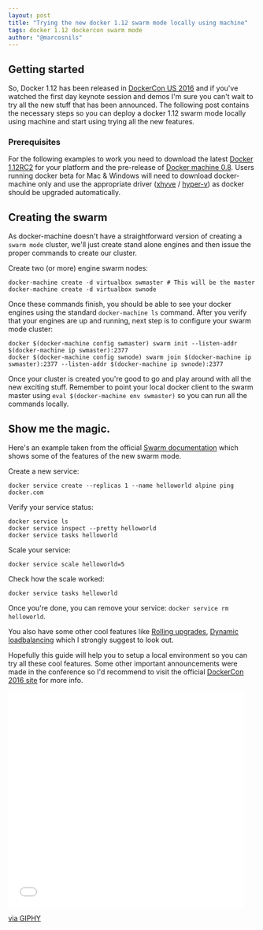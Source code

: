 ```yaml
---
layout: post
title: "Trying the new docker 1.12 swarm mode locally using machine"
tags: docker 1.12 dockercon swarm mode
author: "@marcosnils"
---
```


## Getting started

So, Docker 1.12 has been released in [DockerCon US 2016](http://2016.dockercon.com) and if you've watched the first day keynote session and demos
I'm sure you can't wait to try all the new stuff that has been announced. The following post contains the necessary steps so you can deploy a 
docker 1.12 swarm mode locally using machine and start using trying all the new features. 

### Prerequisites

For the following examples to work you need to download the latest [Docker 1.12RC2](https://github.com/docker/docker/releases) for your platform and the pre-release of [Docker machine 0.8](https://github.com/docker/machine/releases).
Users running docker beta for Mac & Windows will need to download docker-machine only and use the appropriate driver ([xhyve](https://github.com/zchee/docker-machine-driver-xhyve) / [hyper-v](https://github.com/docker/machine/blob/8141874120abdc5c9056b6dbeb09bfb76a3eb290/docs/drivers/hyper-v.md)) as docker should be upgraded automatically.

## Creating the swarm

As docker-machine doesn't have a straightforward version of creating a `swarm mode` cluster, we'll just create stand alone engines and then issue the proper commands to create our cluster.

Create two (or more) engine swarm nodes: 

```
docker-machine create -d virtualbox swmaster # This will be the master
docker-machine create -d virtualbox swnode
```

Once these commands finish, you should be able to see your docker engines using the standard `docker-machine ls` command. After you verify that your engines are up and running, next
step is to configure your swarm mode cluster:

```
docker $(docker-machine config swmaster) swarm init --listen-addr $(docker-machine ip swmaster):2377
docker $(docker-machine config swnode) swarm join $(docker-machine ip swmaster):2377 --listen-addr $(docker-machine ip swnode):2377
```

Once your cluster is created you're good to go and play around with all the new exciting stuff. Remember to point your local docker client
to the swarm master using `eval $(docker-machine env swmaster)` so you can run all the commands locally.


## Show me the magic.

Here's an example taken from the official [Swarm documentation](https://docs.docker.com/engine/swarm/) which shows some of the features of the new swarm mode.

Create a new service:

`docker service create --replicas 1 --name helloworld alpine ping docker.com`

Verify your service status:

```
docker service ls
docker service inspect --pretty helloworld
docker service tasks helloworld
```

Scale your service:

`docker service scale helloworld=5`

Check how the scale worked:

`docker service tasks helloworld`

Once you're done, you can remove your service:
`docker service rm helloworld`.


You also have some other cool features like [Rolling upgrades](https://docs.docker.com/engine/swarm/swarm-tutorial/rolling-update/), [Dynamic loadbalancing](https://blog.docker.com/2016/06/docker-1-12-built-in-orchestration/) 
which I strongly suggest to look out. 

Hopefully this guide will help you to setup a local environment so you can try all these cool features. Some other important announcements were made in the conference so I'd recommend to visit
the official [DockerCon 2016 site](http://2016.dockercon.com/) for more info.

<iframe src="//giphy.com/embed/ujUdrdpX7Ok5W" width="480" height="439" frameBorder="0" class="giphy-embed" allowFullScreen></iframe><p><a href="http://giphy.com/gifs/reactiongifs-ujUdrdpX7Ok5W">via GIPHY</a></p>
